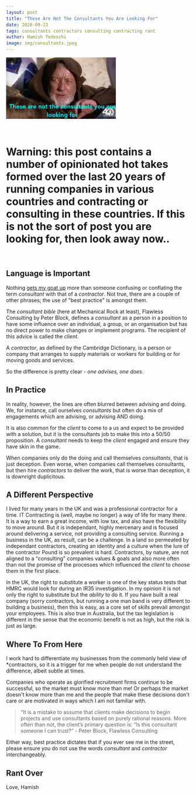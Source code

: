 ```yaml
---
layout: post
title: "These Are Not The Consultants You Are Looking For"
date: 2020-09-23
tags: consultants contractors consulting contracting rant
author: Hamish Tedeschi
image: img/consultants.jpeg
---
```


![Consultants](/img/consultants.jpeg)

<br/>

# Warning: this post contains a number of opinionated hot takes formed over the last 20 years of running companies in various countries and contracting or consulting in these countries. If this is not the sort of post you are looking for, then look away now..

<br/>

## Language is Important

Nothing [gets my goat up](https://www.urbandictionary.com/define.php?term=Get%20Your%20Goat) more than someone confusing or conflating the term *consultant* with that of a *contractor*. Not true, there are a couple of other phrases; the use of "best practice" is amongst them.

The *consultant bible* (here at Mechanical Rock at least), Flawless Consulting by Peter Block, defines a *consultant* as a person in a position to have some influence over an individual, a group, or an organisation but has no direct power to make changes or implement programs. The recipient of this advice is called the *client*.

A *contractor*, as defined by the Cambridge Dictionary, is a person or company that arranges to supply materials or workers for building or for moving goods and services.

So the difference is pretty clear - *one advises, one does*.

## In Practice

In reality, however, the lines are often blurred between advising and doing. We, for instance, call ourselves *consultants* but often do a mix of engagements which are advising, or advising AND doing.

It is also common for the *client* to come to a us and expect to be provided with a solution, but it is the consultants job to make this into a 50/50 proposition. A *consultant* needs to keep the *client* engaged and ensure they have skin in the game.

When companies only do the doing and call themselves *consultants*, that is just deception. Even worse, when companies call themselves consultants, but then hire *contractors* to deliver the work, that is worse than deception, it is downright duplicitous.

## A Different Perspective

I lived for many years in the UK and was a professional contractor for a time. IT Contracting is (well, maybe no longer) a way of life for many there. It is a way to earn a great income, with low tax, and also have the flexibility to move around. But it is independant, highly mercenary and is focused around delivering a service, not providing a consulting service. Running a business in the UK, as result, can be a challenge. In a land so permeated by independant contractors, creating an identity and a culture when the lure of the contractor Pound is so prevalent is hard. Contractors, by nature, are not aligned to a "consulting" companies values & goals and also more often than not the promise of the processes which influenced the *client* to choose them in the first place.

In the UK, the right to substitute a worker is one of the key status tests that HMRC would look for during an IR35 investigation. In my opinion it is not only the right to substitute but the *ability* to do it. If you have built a real company (sorry contractors, but running a one man band is very different to building a business), then this is easy, as a core set of skills prevail amongst your employees. This is also true in Australia, but the tax legislation is different in the sense that the economic benefit is not as high, but the risk is just as large.

## Where To From Here

I work hard to differentiate my businesses from the commonly held view of *contractors, so it is a trigger for me when people do not understand the difference, albeit subtle at times.

Companies who operate as glorified recruitment firms continue to be successful, so the market must know more than me! Or perhaps the market doesn't know more than me and the people that make these decisions don't care or are motivated in ways which I am not familiar with.

> “It is a mistake to assume that clients make decisions to begin projects and use consultants based on purely rational reasons. More often than not, the client’s primary question is: “Is this consultant someone I can trust?” - Peter Block, Flawless Consulting


Either way, best practice dictates that if you ever see me in the street, please ensure you do not use the words *consultant* and *contractor* interchangeably.

## Rant Over

Love, Hamish